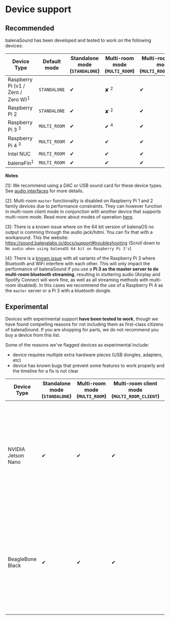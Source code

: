 
# Device support

## Recommended

balenaSound has been developed and tested to work on the following devices:

| Device Type  |  Default mode | Standalone mode (`STANDALONE`) | Multi-room mode (`MULTI_ROOM`) | Multi-room client mode (`MULTI_ROOM_CLIENT`) |
| ------------- | ------------- | ------------- | ------------- | ------------- |
| Raspberry Pi (v1 / Zero / Zero W)<sup>1</sup> | `STANDALONE` | ✔ | ✘ <sup>2</sup> | ✔ |
| Raspberry Pi 2 | `STANDALONE` | ✔ | ✘ <sup>2</sup> | ✔ |
| Raspberry Pi 3 <sup>3</sup> | `MULTI_ROOM` | ✔ | ✔ <sup>4</sup> | ✔ |
| Raspberry Pi 4 <sup>3</sup> | `MULTI_ROOM` | ✔ | ✔ | ✔ |
| Intel NUC | `MULTI_ROOM` | ✔ | ✔ | ✔ |
| balenaFin<sup>1</sup> | `MULTI_ROOM` | ✔ | ✔ | ✔ |

**Notes**

[1]: We recommend using a DAC or USB sound card for these device types. See [audio interfaces](../docs/audio-interfaces) for more details.

[2]: Multi-room `master` functionality is disabled on Raspberry Pi 1 and 2 family devices due to performance constraints. They can however function in multi-room client mode in conjunction with another device that supports multi-room mode. Read more about modes of operation [here](../docs/usage#modes-of-operation).

[3]: There is a known issue where on the 64 bit version of balenaOS no output is comming through the audio jack/hdmi. You can fix that with a workaround. This the website: https://sound.balenalabs.io/docs/support#troubleshooting (Scroll down to `No audio when using balenaOS 64 bit on Raspberry Pi 3's`)

[4]: There is a [known issue](https://github.com/raspberrypi/linux/issues/1444) with all variants of the Raspberry Pi 3 where Bluetooth and WiFi interfere with each other. This will only impact the performance of balenaSound if you use a **Pi 3 as the master server to do multi-room bluetooth streaming**, resulting in stuttering audio (Airplay and Spotify Connect will work fine, as well as all streaming methods with multi-room disabled). In this cases we recommend the use of a Raspberry Pi 4 as the `master` server or a Pi 3 with a bluetooth dongle.

## Experimental

Devices with experimental support **have been tested to work**, though we have found compelling reasons for not including them as first-class citizens of balenaSound. If you are shopping for parts, we do not recommend you buy a device from this list.

Some of the reasons we've flagged devices as experimental include:

- device requires multiple extra hardware pieces (USB dongles, adapters, etc)
- device has known bugs that prevent some features to work properly and the timeline for a fix is not clear

| Device Type  | Standalone mode (`STANDALONE`) | Multi-room mode (`MULTI_ROOM`) | Multi-room client mode (`MULTI_ROOM_CLIENT`) | Comments |
| ------------- | ------------- | ------------- | ------------- | ------------- |
| NVIDIA Jetson Nano | ✔ | ✔ | ✔ | - Requires WiFi USB dongle (or ethernet cable)<br>- Requires Bluetooth USB dongle.<br>- No built-in audio support (see [this](https://github.com/balenablocks/audio/issues/35) bug). As a workaround, requires USB or DAC soundcard.|
| BeagleBone Black | ✔ | ✔ | ✔ |  - Requires WiFi USB dongle (or ethernet cable)<br>- Requires Bluetooth USB dongle.<br>- Requires USB sound card<br>- Requires USB hub as it has a single USB port |
